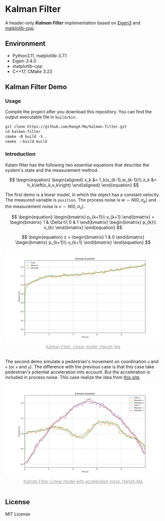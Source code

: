 # Kalman Filter

A header-only _**Kalman Filter**_ implementation based on [Eigen3](https://gitlab.com/libeigen/eigen/-/releases/3.4.0) and [matplolib-cpp](https://github.com/HangX-Ma/matplotlib-cpp).

## Environment

- Python3.11, matplotlib-3.7.1
- Eigen-3.4.0
- matplotlib-cpp
- C++17, CMake 3.23

## Kalman Filter Demo

### Usage

Compile the project after you download this repository. You can find the output executable file in `build/bin`.

```shell
git clone https://github.com/HangX-Ma/kalman-filter.git
cd kalman-filter
cmake -B build -S .
cmake --build build
```

### Introduction

Kalam filter has the following two essential equations that describe the system's state and the measurement method.

$$
\begin{equation}
    \begin{aligned}
        x_k &= f_k(x_{k-1},w_{k-1})\\
        z_k &= h_k\left(x_k,v_k\right)
    \end{aligned}
\end{equation}
$$


The first demo is a linear model, in which the object has a constant velocity. The measured variable is `position`. The process noise is $w \sim N(0, \sigma_{p})$ and the measurement noise is $v \sim N(0, \sigma_{v})$.

$$
\begin{equation}
    \begin{bmatrix}
        p_{k+1}\\
        v_{k+1}
    \end{bmatrix}
    =
    \begin{bmatrix}
        1 & \Delta t\\
        0 & 1
    \end{bmatrix}
    \begin{bmatrix}
        p_{k}\\
        v_{k}
    \end{bmatrix}
\end{equation}
$$

$$
\begin{equation}
    z =
    \begin{bmatrix}
        1 & 0
    \end{bmatrix}
    \begin{bmatrix}
        p_{k+1}\\
        v_{k+1}
    \end{bmatrix}
\end{equation}
$$

<div align="center">
    <img src="assets/kalman_filter_const_model.png" alt="Kalman Filter: Linear model, HangX-Ma" width=600 />
    <br>
    <font size="2" color="#999"><u>Kalman Filter: Linear model, HangX-Ma</u></font>
    <br></br>
</div>

The second demo simulate a pedestrian's movement on coordination `u` and `v` (or `x` and `y`). The difference with the previous case is that this case take pedestrian's potential acceleration into account. But the acceleration is included in process noise. This case realize the idea from [this site](https://blog.csdn.net/luteresa/article/details/104226258).

<div align="center">
    <img src="assets/kalman_filter_acc_noise_model.png" alt="Kalman Filter: Linear model with acceleration noise, HangX-Ma" width=600 />
    <br>
    <font size="2" color="#999"><u>Kalman Filter: Linear model with acceleration noise, HangX-Ma</u></font>
    <br></br>
</div>

## License

MIT License
